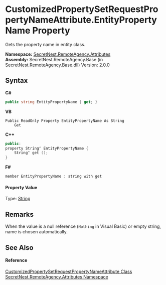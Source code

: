 # CustomizedPropertySetRequestPropertyNameAttribute.EntityPropertyName Property 
 

Gets the property name in entity class.

**Namespace:**&nbsp;<a href="N_SecretNest_RemoteAgency_Attributes">SecretNest.RemoteAgency.Attributes</a><br />**Assembly:**&nbsp;SecretNest.RemoteAgency.Base (in SecretNest.RemoteAgency.Base.dll) Version: 2.0.0

## Syntax

**C#**<br />
``` C#
public string EntityPropertyName { get; }
```

**VB**<br />
``` VB
Public ReadOnly Property EntityPropertyName As String
	Get
```

**C++**<br />
``` C++
public:
property String^ EntityPropertyName {
	String^ get ();
}
```

**F#**<br />
``` F#
member EntityPropertyName : string with get

```


#### Property Value
Type: <a href="https://docs.microsoft.com/dotnet/api/system.string" target="_blank">String</a>

## Remarks
When the value is a null reference (`Nothing` in Visual Basic) or empty string, name is chosen automatically.

## See Also


#### Reference
<a href="T_SecretNest_RemoteAgency_Attributes_CustomizedPropertySetRequestPropertyNameAttribute">CustomizedPropertySetRequestPropertyNameAttribute Class</a><br /><a href="N_SecretNest_RemoteAgency_Attributes">SecretNest.RemoteAgency.Attributes Namespace</a><br />